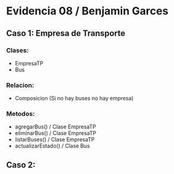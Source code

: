 # Evidencia 08 / Benjamin Garces
## Caso 1: Empresa de Transporte
### Clases:
* EmpresaTP
* Bus
### Relacion:
* Composicion (Si no hay buses no hay empresa)
### Metodos:
* agregarBus() / Clase EmpresaTP
* eliminarBus() / Clase EmpresaTP
* listarBuses() / Clase EmpresaTP
* actualizarEstado() / Clase Bus


## Caso 2: 